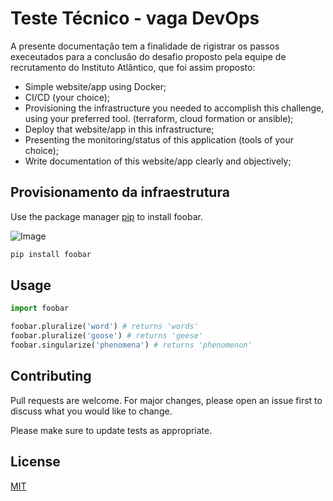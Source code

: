 # Teste Técnico - vaga DevOps 

A presente documentação tem a finalidade de rigistrar os passos execeutados para a conclusão do desafio proposto pela equipe de recrutamento do Instituto Atlântico, que foi assim proposto:

- Simple website/app using Docker;
- CI/CD (your choice);
- Provisioning the infrastructure you needed to accomplish this challenge, using your
preferred tool. (terraform, cloud formation or ansible);
- Deploy that website/app in this infrastructure;
- Presenting the monitoring/status of this application (tools of your choice);
- Write documentation of this website/app clearly and objectively;

## Provisionamento da infraestrutura

Use the package manager [pip](https://pip.pypa.io/en/stable/) to install foobar.

![Image](https://i.ibb.co/KmsFRHs/Chef-Automate-1.png)	

```bash
pip install foobar
```

## Usage

```python
import foobar

foobar.pluralize('word') # returns 'words'
foobar.pluralize('goose') # returns 'geese'
foobar.singularize('phenomena') # returns 'phenomenon'
```

## Contributing
Pull requests are welcome. For major changes, please open an issue first to discuss what you would like to change.

Please make sure to update tests as appropriate.

## License
[MIT](https://choosealicense.com/licenses/mit/)
